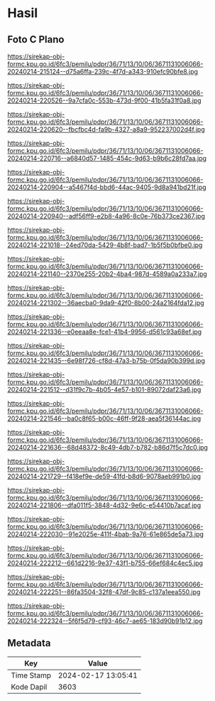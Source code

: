 # Hasil

## Foto C Plano

https://sirekap-obj-formc.kpu.go.id/6fc3/pemilu/pdpr/36/71/13/10/06/3671131006066-20240214-215124--d75a6ffa-239c-4f7d-a343-910efc90bfe8.jpg

https://sirekap-obj-formc.kpu.go.id/6fc3/pemilu/pdpr/36/71/13/10/06/3671131006066-20240214-220526--9a7cfa0c-553b-473d-9f00-41b5fa31f0a8.jpg

https://sirekap-obj-formc.kpu.go.id/6fc3/pemilu/pdpr/36/71/13/10/06/3671131006066-20240214-220620--fbcfbc4d-fa9b-4327-a8a9-952237002d4f.jpg

https://sirekap-obj-formc.kpu.go.id/6fc3/pemilu/pdpr/36/71/13/10/06/3671131006066-20240214-220716--a6840d57-1485-454c-9d63-b9b6c28fd7aa.jpg

https://sirekap-obj-formc.kpu.go.id/6fc3/pemilu/pdpr/36/71/13/10/06/3671131006066-20240214-220904--a5467f4d-bbd6-44ac-9405-9d8a941bd21f.jpg

https://sirekap-obj-formc.kpu.go.id/6fc3/pemilu/pdpr/36/71/13/10/06/3671131006066-20240214-220940--adf56ff9-e2b8-4a96-8c0e-76b373ce2367.jpg

https://sirekap-obj-formc.kpu.go.id/6fc3/pemilu/pdpr/36/71/13/10/06/3671131006066-20240214-221018--24ed70da-5429-4b8f-bad7-1b5f5b0bfbe0.jpg

https://sirekap-obj-formc.kpu.go.id/6fc3/pemilu/pdpr/36/71/13/10/06/3671131006066-20240214-221140--2370e255-20b2-4ba4-987d-4589a0a233a7.jpg

https://sirekap-obj-formc.kpu.go.id/6fc3/pemilu/pdpr/36/71/13/10/06/3671131006066-20240214-221302--36aecba0-9da9-42f0-8b00-24a2164fda12.jpg

https://sirekap-obj-formc.kpu.go.id/6fc3/pemilu/pdpr/36/71/13/10/06/3671131006066-20240214-221336--e0eeaa8e-fce1-41b4-9956-d561c93a68ef.jpg

https://sirekap-obj-formc.kpu.go.id/6fc3/pemilu/pdpr/36/71/13/10/06/3671131006066-20240214-221435--6e98f726-cf8d-47a3-b75b-0f5da90b399d.jpg

https://sirekap-obj-formc.kpu.go.id/6fc3/pemilu/pdpr/36/71/13/10/06/3671131006066-20240214-221512--d31f9c7b-4b05-4e57-b101-89072daf23a6.jpg

https://sirekap-obj-formc.kpu.go.id/6fc3/pemilu/pdpr/36/71/13/10/06/3671131006066-20240214-221546--ba0c8f65-b00c-46ff-9f28-aea5f36144ac.jpg

https://sirekap-obj-formc.kpu.go.id/6fc3/pemilu/pdpr/36/71/13/10/06/3671131006066-20240214-221636--68d48372-8c49-4db7-b782-b86d7f5c7dc0.jpg

https://sirekap-obj-formc.kpu.go.id/6fc3/pemilu/pdpr/36/71/13/10/06/3671131006066-20240214-221729--f418ef9e-de59-41fd-b8d6-9078aeb991b0.jpg

https://sirekap-obj-formc.kpu.go.id/6fc3/pemilu/pdpr/36/71/13/10/06/3671131006066-20240214-221806--dfa011f5-3848-4d32-9e6c-e54410b7acaf.jpg

https://sirekap-obj-formc.kpu.go.id/6fc3/pemilu/pdpr/36/71/13/10/06/3671131006066-20240214-222030--91e2025e-411f-4bab-9a76-61e865de5a73.jpg

https://sirekap-obj-formc.kpu.go.id/6fc3/pemilu/pdpr/36/71/13/10/06/3671131006066-20240214-222212--661d2216-9e37-43f1-b755-66ef684c4ec5.jpg

https://sirekap-obj-formc.kpu.go.id/6fc3/pemilu/pdpr/36/71/13/10/06/3671131006066-20240214-222251--86fa3504-32f8-47df-9c85-c137a1eea550.jpg

https://sirekap-obj-formc.kpu.go.id/6fc3/pemilu/pdpr/36/71/13/10/06/3671131006066-20240214-222324--5f6f5d79-cf93-46c7-ae65-183d90b91b12.jpg


## Metadata

| Key        | Value               |
| ---------- | ------------------- |
| Time Stamp | 2024-02-17 13:05:41 |
| Kode Dapil | 3603                |



